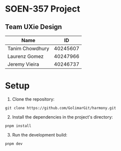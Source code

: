 # SOEN-357 Project
## Team UXie Design

|Name|ID|
|---------------|--------|
|Tanim Chowdhury|40245607|
|Laurenz Gomez|40247966|
|Jeremy Vieira|40246737|

# Setup
1. Clone the repository:
```
git clone https://github.com/GolimarGit/harmony.git
```
2. Install the dependencies in the project's directory:
```
pnpm install
```
3. Run the development build:
```
pnpm dev
```
